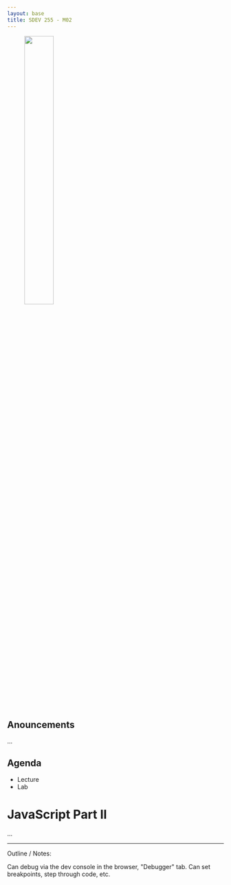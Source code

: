 ```yaml
---
layout: base
title: SDEV 255 - M02
---
```


<figure>
    <span>
        <img src="https://www.thecoderpedia.com/wp-content/uploads/2020/06/Programming-Memes-Java-Jokes-768x935.jpg" style="width: 40%">
    </span>
</figure>

## Anouncements

...

## Agenda

- Lecture
- Lab

# JavaScript Part II

...

---

Outline / Notes:

Can debug via the dev console in the browser, "Debugger" tab. Can set breakpoints, step through code, etc.
